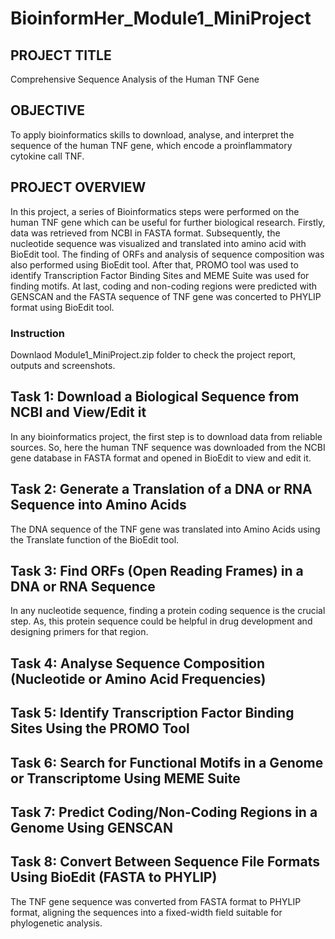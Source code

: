 # BioinformHer_Module1_MiniProject
## **PROJECT TITLE**
Comprehensive Sequence Analysis of the Human TNF Gene

## **OBJECTIVE**
To apply bioinformatics skills to download, analyse, and interpret the sequence of the human TNF gene, which encode a proinflammatory cytokine call TNF.

## **PROJECT OVERVIEW**
In this project, a series of Bioinformatics steps were performed on the human TNF gene which can be useful for further biological research. Firstly, data was retrieved from NCBI in FASTA format. Subsequently, the nucleotide sequence was visualized and translated into amino acid with BioEdit tool. The finding of ORFs and analysis of sequence composition was also performed using BioEdit tool.  After that, PROMO tool was used to identify Transcription Factor Binding Sites and MEME Suite was used for finding motifs. At last, coding and non-coding regions were predicted with GENSCAN and the FASTA sequence of TNF gene was concerted to PHYLIP format using BioEdit tool.  

### **Instruction**
Downlaod Module1_MiniProject.zip folder to check the project report, outputs and screenshots.

## **Task 1: Download a Biological Sequence from NCBI and View/Edit it**
In any bioinformatics project, the first step is to download data from reliable sources. So, here the human TNF sequence was downloaded from the NCBI gene database in FASTA format and opened in BioEdit to view and edit it.  

## **Task 2: Generate a Translation of a DNA or RNA Sequence into Amino Acids**
The DNA sequence of the TNF gene was translated into Amino Acids using the Translate function of the BioEdit tool.

## **Task 3: Find ORFs (Open Reading Frames) in a DNA or RNA Sequence**
In any nucleotide sequence, finding a protein coding sequence is the crucial step. As, this protein sequence could be helpful in drug development and designing primers for that region. 

## **Task 4: Analyse Sequence Composition (Nucleotide or Amino Acid Frequencies)**


## **Task 5: Identify Transcription Factor Binding Sites Using the PROMO Tool**


## **Task 6: Search for Functional Motifs in a Genome or Transcriptome Using MEME Suite**


## **Task 7: Predict Coding/Non-Coding Regions in a Genome Using GENSCAN**


## **Task 8: Convert Between Sequence File Formats Using BioEdit (FASTA to PHYLIP)**
The TNF gene sequence was converted from FASTA format to PHYLIP format, aligning the sequences into a fixed-width field suitable for phylogenetic analysis.


